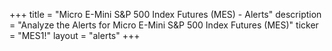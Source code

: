 +++
title = "Micro E-Mini S&P 500 Index Futures (MES) - Alerts"
description = "Analyze the Alerts for Micro E-Mini S&P 500 Index Futures (MES)"
ticker = "MES1!"
layout = "alerts"
+++

